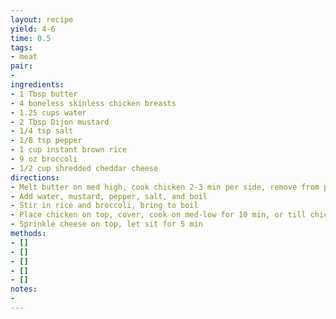 ```yaml
---
layout: recipe
yield: 4-6
time: 0.5
tags:
- meat
pair:
- 
ingredients:
- 1 Tbsp butter
- 4 boneless skinless chicken breasts
- 1.25 cups water
- 2 Tbsp Dijon mustard
- 1/4 tsp salt
- 1/8 tsp pepper
- 1 cup instant brown rice
- 9 oz broccoli
- 1/2 cup shredded cheddar cheese
directions:
- Melt butter on med high, cook chicken 2-3 min per side, remove from pan
- Add water, mustard, pepper, salt, and boil
- Stir in rice and broccoli, bring to boil
- Place chicken on top, cover, cook on med-low for 10 min, or till chicken done
- Sprinkle cheese on top, let sit for 5 min
methods:
- []
- []
- []
- []
- []
notes:
- 
---
```

